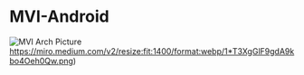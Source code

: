 # MVI-Android

![MVI Arch Picture](https://miro.medium.com/v2/resize:fit:1400/format:webp/1*T3XgGlF9gdA9kbo4Oeh0Qw.png)https://miro.medium.com/v2/resize:fit:1400/format:webp/1*T3XgGlF9gdA9kbo4Oeh0Qw.png)

